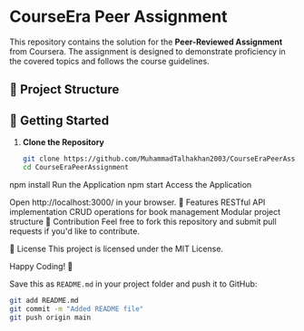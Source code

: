 # CourseEra Peer Assignment

This repository contains the solution for the **Peer-Reviewed Assignment** from Coursera. The assignment is designed to demonstrate proficiency in the covered topics and follows the course guidelines.

## 📂 Project Structure


## 🚀 Getting Started

1. **Clone the Repository**
   ```sh
   git clone https://github.com/MuhammadTalhakhan2003/CourseEraPeerAssignment.git
   cd CourseEraPeerAssignment
npm install
Run the Application
npm start
Access the Application

Open http://localhost:3000/ in your browser.
📌 Features
RESTful API implementation
CRUD operations for book management
Modular project structure
🤝 Contribution
Feel free to fork this repository and submit pull requests if you'd like to contribute.

📜 License
This project is licensed under the MIT License.

Happy Coding! 🚀


Save this as `README.md` in your project folder and push it to GitHub:

```sh
git add README.md
git commit -m "Added README file"
git push origin main
